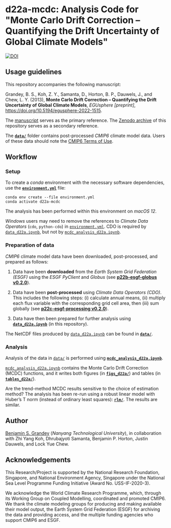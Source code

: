 # d22a-mcdc: Analysis Code for "Monte Carlo Drift Correction – Quantifying the Drift Uncertainty of Global Climate Models"

[![DOI](https://zenodo.org/badge/521571893.svg)](https://zenodo.org/badge/latestdoi/521571893)

## Usage guidelines
This repository accompanies the following manuscript:

Grandey, B. S., Koh, Z. Y., Samanta, D., Horton, B. P., Dauwels, J., and Chew, L. Y. (2013),  **Monte Carlo Drift Correction – Quantifying the Drift Uncertainty of Global Climate Models**, _EGUsphere [preprint]_, https://doi.org/10.5194/egusphere-2022-1515.

The [manuscript](https://doi.org/10.5194/egusphere-2022-1515) serves as the primary reference.
The [Zenodo archive](https://doi.org/10.5281/zenodo.7488334) of this repository serves as a secondary reference.

The [**`data/`**](data/) folder contains post-processed _CMIP6_ climate model data.
Users of these data should note the [CMIP6 Terms of Use](https://pcmdi.llnl.gov/CMIP6/TermsOfUse/TermsOfUse6-2.html).

## Workflow

### Setup
To create a _conda_ environment with the necessary software dependencies, use the [**`environment.yml`**](environment.yml) file:

```
conda env create --file environment.yml
conda activate d22a-mcdc
```

The analysis has been performed within this environment on _macOS 12_.

_Windows_ users may need to remove the references to _Climate Data Operators_ (`cdo`, `python-cdo`) in [`environment.yml`](environment.yml).
CDO is required by [`data_d22a.ipynb`](data_d22a.ipynb), but not by [`mcdc_analysis_d22a.ipynb`](mcdc_analysis_d22a.ipynb).

### Preparation of data
_CMIP6_ climate model data have been downloaded, post-processed, and prepared as follows:

1. Data have been **downloaded** from the _Earth System Grid Federation (ESGF)_ using the _ESGF PyClient_ and _Globus_ (see [**p22b-esgf-globus v0.2.0**](https://github.com/grandey/p22b-esgf-globus/tree/v0.2.0)).

2. Data have been **post-processed** using _Climate Data Operators (CDO)_.
This includes the following steps:
(i) calculate annual means,
(ii) multiply each flux variable with the corresponding grid cell area, then
(iii) sum globally
(see [**p22c-esgf-processing v0.2.0**](https://github.com/grandey/p22c-esgf-processing/tree/v0.2.0)).

3. Data have then been prepared for further analysis using [**`data_d22a.ipynb`**](data_d22a.ipynb) (in this repository).

The NetCDF files produced by [`data_d22a.ipynb`](data_d22a.ipynb) can be found in [**`data/`**](data/).

### Analysis
Analysis of the data in [`data/`](data/) is performed using [**`mcdc_analysis_d22a.ipynb`**](mcdc_analysis_d22a.ipynb).

[`mcdc_analysis_d22a.ipynb`](mcdc_analysis_d22a.ipynb) contains the Monte Carlo Drift Correction (MCDC) functions, and it writes both figures (in [**`figs_d22a/`**](figs_d22a/)) and tables (in [**`tables_d22a/`**](tables_d22a/)).

Are the trend-method MCDC results sensitive to the choice of estimation method?
The analysis has been re-run using a robust linear model with Huber’s T norm (instead of ordinary least squares): [**`rlm/`**](rlm/).
The results are similar.

## Author
[Benjamin S. Grandey](https://grandey.github.io) (_Nanyang Technological University_), in collaboration with Zhi Yang Koh, Dhrubajyoti Samanta, Benjamin P. Horton, Justin Dauwels, and Lock Yue Chew.

## Acknowledgements
This Research/Project is supported by the National Research Foundation, Singapore, and National Environment Agency, Singapore under the National Sea Level Programme Funding Initiative (Award No. USS-IF-2020-3).

We acknowledge the World Climate Research Programme, which, through its Working Group on Coupled Modelling, coordinated and promoted CMIP6. We thank the climate modeling groups for producing and making available their model output, the Earth System Grid Federation (ESGF) for archiving the data and providing access, and the multiple funding agencies who support CMIP6 and ESGF.
